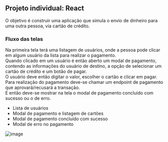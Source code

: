 ## Projeto individual: React

<div>O objetivo é construir uma aplicação que simula o envio de dinheiro para uma outra pessoa, via cartão de crédito.</div>

<h3> Fluxo das telas </h3> 
<div>Na primeira tela terá uma listagem de usuários, onde a pessoa pode clicar em algum usuário da lista para realizar o pagamento. </div> 
<div>Quando clicado em um usuário é então aberto um modal de pagamento, contendo as informações do usuário de destino, a opção de selecionar um cartão de crédito e um botão de pagar.</div>
<div> O usuário deve então digitar o valor, escolher o cartão e clicar em pagar.</div>
<div> Para realização do pagamento deve-se chamar um endpoint de pagamento que aprovará/recusará a transação.</div>
<div>E então deve-se mostrar na tela o modal de pagamento concluído com sucesso ou o de erro.</div>

<ul> 
  <li> Lista de usuários </li>
  <li> Modal de pagamento e listagem de cartões </li>
  <li> Modal de pagamento concluído com sucesso </li>
  <li> Modal de erro no pagamento </li> 
</ul>

![image](https://user-images.githubusercontent.com/104803568/229573679-01614bd8-e66a-409b-99ae-85ae66dd10a6.png)
